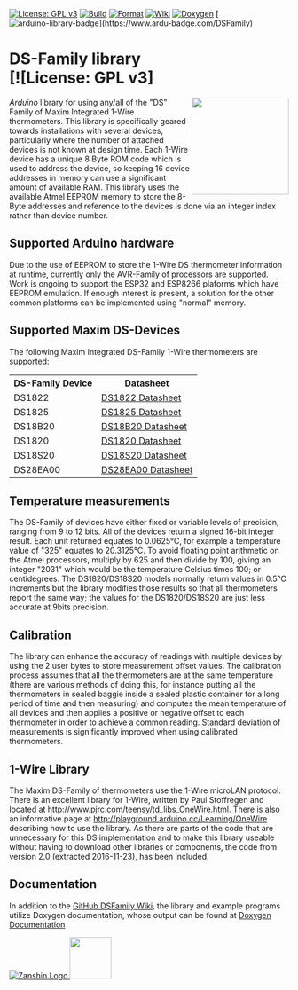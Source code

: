 [![License: GPL v3](https://zanduino.github.io/Badges/GPLv3-blue.svg)](https://www.gnu.org/licenses/gpl-3.0) [![Build](https://github.com/Zanduino/DSFamily/workflows/Build/badge.svg)](https://github.com/Zanduino/DSFamily/actions?query=workflow%3ABuild) [![Format](https://github.com/Zanduino/DSFamily/workflows/Format/badge.svg)](https://github.com/Zanduino/DSFamily/actions?query=workflow%3AFormat) [![Wiki](https://zanduino.github.io/Badges/Documentation-Badge.svg)](https://github.com/Zanduino/DSFamily/wiki) [![Doxygen](https://github.com/Zanduino/DSFamily/workflows/Doxygen/badge.svg)](https://Zanduino.github.io/DSFamily/html/index.html) [![arduino-library-badge](https://www.ardu-badge.com/badge/DSFamily.svg?)](https://www.ardu-badge.com/DSFamily)
# DS-Family library<br>[![License: GPL v3]

<img src="https://github.com/Zanduino/DSFamily/blob/master/Images/DS18B20.jpg" width="175" align="right"/> *Arduino* library for using any/all of the "DS" Family of Maxim Integrated 1-Wire thermometers.  This library is specifically geared towards installations with several devices, particularly where the number of
attached devices is not known at design time. Each 1-Wire device has a unique 8 Byte ROM code which is used to address the device, so keeping 16 device addresses in memory can use a significant amount of available
RAM. This library uses the available Atmel EEPROM memory to store the 8-Byte addresses and reference to the devices is done via an integer index rather than device number.

## Supported Arduino hardware
Due to the use of EEPROM to store the 1-Wire DS thermometer information at runtime, currently only the AVR-Family of processors are supported. Work is ongoing to support the ESP32 and ESP8266 plaforms which have EEPROM emulation. If enough interest is present, a solution for the other common platforms can be implemented using "normal" memory.

## Supported Maxim DS-Devices
The following Maxim Integrated DS-Family 1-Wire thermometers are supported:

<table>
 <th>DS-Family Device</th>
 <th>Datasheet</th>
 <tr>
  <td>DS1822</td>
  <td><a href="https://datasheets.maximintegrated.com/en/ds/DS1822.pdf">DS1822 Datasheet</a></td>
 </tr>
 <tr>
  <td>DS1825</td>
  <td><a href="https://datasheets.maximintegrated.com/en/ds/DS1825.pdf">DS1825 Datasheet</a></td>
 </tr>
 <tr>
  <td>DS18B20</td>
  <td><a href="http://datasheets.maximintegrated.com/en/ds/DS18B20.pdf">DS18B20 Datasheet</a></td>
 </tr>
 <tr>
  <td>DS1820</td>
  <td><a href="https://datasheets.maximintegrated.com/en/ds/DS18S20.pdf">DS1820 Datasheet</a></td>
 </tr>
 <tr>
  <td>DS18S20</td>
  <td><a href="https://datasheets.maximintegrated.com/en/ds/DS18S20.pdf">DS18S20 Datasheet</a></td>
 </tr>
 <tr>
  <td>DS28EA00</td>
  <td><a href="https://datasheets.maximintegrated.com/en/ds/DS28EA00.pdf">DS28EA00 Datasheet</a></td>
 </tr>
</table>

## Temperature measurements
The DS-Family of devices have either fixed or variable levels of precision, ranging from 9 to 12 bits. All of the devices return a signed 16-bit integer result. Each unit returned equates to 0.0625°C, for example a temperature value of "325" equates to 20.3125°C. To avoid floating point arithmetic on the Atmel processors, multiply by 625 and then divide by 100, giving an integer "2031" which would be the temperature Celsius times 100; or centidegrees.  The DS1820/DS18S20 models normally return values in 0.5°C increments but the library modifies those results so that all thermometers report the same way; the values for the DS1820/DS18S20 are just less accurate at 9bits precision.

## Calibration
The library can enhance the accuracy of readings with multiple devices by using the 2 user bytes to store measurement offset values. The calibration process assumes that all the thermometers are at the same temperature (there are various methods of doing this, for instance putting all the thermometers in sealed baggie inside a sealed plastic container for a long period of time and then measuring) and computes the mean temperature of all devices and then applies a positive or negative offset to each thermometer in order to achieve a common reading. Standard deviation of measurements is significantly improved when using calibrated thermometers.

## 1-Wire Library
The Maxim DS-Family of thermometers use the 1-Wire microLAN protocol. There is an excellent library for 1-Wire, written by Paul Stoffregen and located at http://www.pjrc.com/teensy/td_libs_OneWire.html.
There is also an informative page at http://playground.arduino.cc/Learning/OneWire describing how to use the library. As there are parts of the code that are unnecessary for this DS implementation and
to make this library useable without having to download other libraries or components, the code from version 2.0 (extracted 2016-11-23), has been included.

## Documentation
In addition to the [GitHub DSFamily Wiki](https://github.com/Zanduino/DSFamily/wiki), the library and example programs utilize Doxygen documentation, whose output can be found at [Doxygen Documentation](https://Zanduino.github.io/DSFamily/html/index.html)  

[![Zanshin Logo](https://zanduino.github.io/Images/zanshinkanjitiny.gif) <img src="https://zanduino.github.io/Images/zanshintext.gif" width="75"/>](https://www.sv-zanshin.com)
